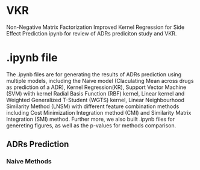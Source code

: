 # VKR
Non-Negative Matrix Factorization Improved Kernel Regression for Side Effect Prediction
ipynb for review of ADRs prediciton study and VKR.

# .ipynb file
The .ipynb files are for generating the results of ADRs prediction using multiple models, including the Naive model (Claculating Mean across drugs as prediction of a ADR), Kernel Regression(KR), Support Vector Machine (SVM) wiith kernel Radial Basis Function (RBF) kernel, Linear kernel and Weighted Generalized T-Student (WGTS) kernel, Linear Neighbourhood Similarity Method (LNSM) with different feature combination methods including Cost Minimization Integration method (CMI) and Similarity Matrix Integration (SMI) method. Further more, we also built .ipynb files for genereting figures, as well as the p-values for methods comparison.

## ADRs Prediction

### Naive Methods


